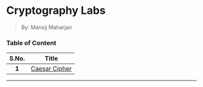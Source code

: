 # Cryptography Labs
> By: Mansij Maharjan

### Table of Content
|  **S.No.**  |     **Title**     |
|:-----------:|:-----------------:|
|    **1**    |  [Caesar Cipher]  |



---
[Caesar Cipher]: https://github.com/mansijmaharzn/crypto-lab/lab-1
